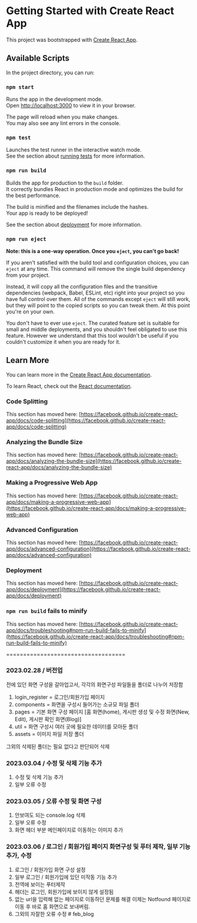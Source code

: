 # Getting Started with Create React App

This project was bootstrapped with [Create React App](https://github.com/facebook/create-react-app).

## Available Scripts

In the project directory, you can run:

### `npm start`

Runs the app in the development mode.\
Open [http://localhost:3000](http://localhost:3000) to view it in your browser.

The page will reload when you make changes.\
You may also see any lint errors in the console.

### `npm test`

Launches the test runner in the interactive watch mode.\
See the section about [running tests](https://facebook.github.io/create-react-app/docs/running-tests) for more information.

### `npm run build`

Builds the app for production to the `build` folder.\
It correctly bundles React in production mode and optimizes the build for the best performance.

The build is minified and the filenames include the hashes.\
Your app is ready to be deployed!

See the section about [deployment](https://facebook.github.io/create-react-app/docs/deployment) for more information.

### `npm run eject`

**Note: this is a one-way operation. Once you `eject`, you can't go back!**

If you aren't satisfied with the build tool and configuration choices, you can `eject` at any time. This command will remove the single build dependency from your project.

Instead, it will copy all the configuration files and the transitive dependencies (webpack, Babel, ESLint, etc) right into your project so you have full control over them. All of the commands except `eject` will still work, but they will point to the copied scripts so you can tweak them. At this point you're on your own.

You don't have to ever use `eject`. The curated feature set is suitable for small and middle deployments, and you shouldn't feel obligated to use this feature. However we understand that this tool wouldn't be useful if you couldn't customize it when you are ready for it.

## Learn More

You can learn more in the [Create React App documentation](https://facebook.github.io/create-react-app/docs/getting-started).

To learn React, check out the [React documentation](https://reactjs.org/).

### Code Splitting

This section has moved here: [https://facebook.github.io/create-react-app/docs/code-splitting](https://facebook.github.io/create-react-app/docs/code-splitting)

### Analyzing the Bundle Size

This section has moved here: [https://facebook.github.io/create-react-app/docs/analyzing-the-bundle-size](https://facebook.github.io/create-react-app/docs/analyzing-the-bundle-size)

### Making a Progressive Web App

This section has moved here: [https://facebook.github.io/create-react-app/docs/making-a-progressive-web-app](https://facebook.github.io/create-react-app/docs/making-a-progressive-web-app)

### Advanced Configuration

This section has moved here: [https://facebook.github.io/create-react-app/docs/advanced-configuration](https://facebook.github.io/create-react-app/docs/advanced-configuration)

### Deployment

This section has moved here: [https://facebook.github.io/create-react-app/docs/deployment](https://facebook.github.io/create-react-app/docs/deployment)

### `npm run build` fails to minify

This section has moved here: [https://facebook.github.io/create-react-app/docs/troubleshooting#npm-run-build-fails-to-minify](https://facebook.github.io/create-react-app/docs/troubleshooting#npm-run-build-fails-to-minify)


===================================

### 2023.02.28 / 버전업
전에 있던 화면 구성을 갈아업고서, 각각의 화면구성 파일들을 폴더로 나누어 저장함

1. login_register = 로그인/회원가입 페이지
2. components = 화면을 구성시 들어가는 소규모 파일 폴더
3. pages = 기본 화면 구성 페이지 [홈 화면(home), 게시판 생성 및 수정 화면(New, Edit), 게시판 확인 화면(Blog)]
4. util = 화면 구성시 여러 곳에 필요한 데이터를 모아둔 폴더
5. assets = 이미지 파일 저장 폴더

그외의 삭제된 폴더는 필요 없다고 판단되어 삭제

### 2023.03.04 / 수정 및 삭제 기능 추가

1. 수정 및 삭제 기능 추가
2. 일부 오류 수정

### 2023.03.05 / 오류 수정 및 화면 구성

1. 안보여도 되는 console.log 삭제
2. 일부 오류 수정
3. 화면 헤더 부분 메인페이지로 이동하는 이미지 추가

### 2023.03.06 / 로그인 / 회원가입 페이지 화면구성 및 푸터 제작, 일부 기능 추가, 수정

1. 로그인 / 회원가입 화면 구성 설정
2. 일부 로그인 / 회원가입에 있던 미작동 기능 추가
3. 전역에 보이는 푸터제작
4. 해더는 로그인, 회원가입에 보이지 않게 설정됨
5. 없는 url을 입력해 없는 페이지로 이동하던 문제를 해결 이제는 Notfound 페이지로 이동 후 바로 홈 화면으로 보내버림.
6. 그외의 자잘한 오류 수정
#   f e b _ b l o g  
 